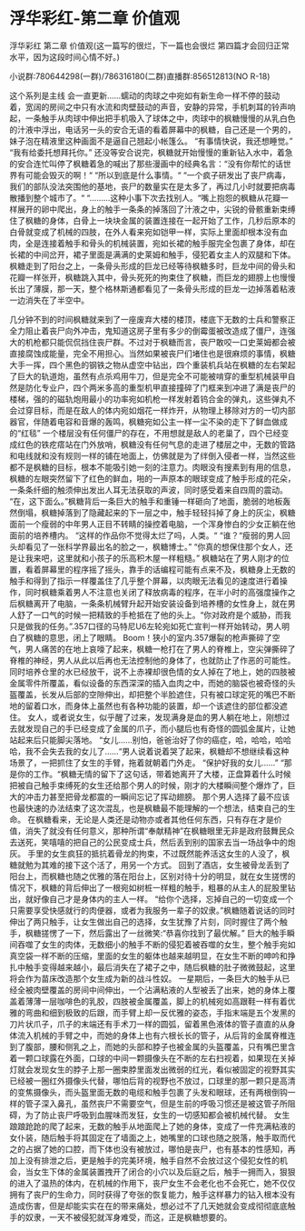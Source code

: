 # 浮华彩红-第二章 价值观

浮华彩红 第二章 价值观(这一篇写的很烂，下一篇也会很烂 第四篇才会回归正常水平，因为这段时间心情不好。)

小说群:780644298(一群)/786316180(二群)直播群:856512813(NO R-18)

这个系列是主线 会一直更新……蠕动的肉球之中宛如有新生命一样不停的鼓动着，宽阔的房间之中只有水流和肉壁鼓动的声音，安静的异常，手机刺耳的铃声响起，一条触手从肉球中伸出把手机吸入了球体之中，肉球中的枫糖慢慢的从乳白色的汁液中浮出，电话另一头的安合无语的看着屏幕中的枫糖，自己还是一个男的，妹子泡在精液里这种画面不是逼自己翘起小帐篷么。
“有事情快说，我还想睡觉。”
“我有给委托想拜托你。”
还没等安合说完，枫糖就开始慢慢的重新钻入水中，着急的安合连忙叫停了枫糖着急的喊出了那些漫画中的经典名言：“没有你帮忙的话世界有可能会毁灭的啊！“
“所以到底是什么事情。“
“一个疯子研发出了丧尸病毒，我们的部队没法突围他的基地，丧尸的数量实在是太多了，再过几小时就要把病毒散播到整个城市了。“
“………这种小事下次去找别人。“嘴上抱怨的枫糖从花瓣一样展开的卵中爬出，身上的触手一条条的掉落回了汁液之中，尖锐的骨骸重新束缚住了枫糖的身体，白骨上一块块金属的装置连接在一起开始了工作，几秒后原本的白骨就变成了机械的四肢，在外人看来宛如铠甲一样，实际上里面却根本没有血肉，全是连接着触手和骨头的机械装置，宛如长裙的触手服完全包裹了身体，却在长裙的中间岔开，裙子里面是满满的史莱姆和触手，侵犯着女主人的双腿和下体。枫糖走到了阳台之上，一条骨头形成的巨龙已经等待枫糖多时，巨龙中间的骨头和花瓣一样张开，枫糖跳入其中，骨头死死的拘束住了枫糖，而巨龙的翅膀上也慢慢长出了薄膜，那一天，整个格林斯通都看见了一条骨头形成的巨龙一边掉落着粘液一边消失在了半空中。

几分钟不到的时间枫糖就来到了一座废弃大楼的楼顶，楼底下无数的士兵和警察正全力阻止着丧尸向外冲击，鬼知道这房子里有多少的倒霉蛋被改造成了僵尸，连强大的机枪都只能侃侃挡住丧尸群。不过对于枫糖而言，丧尸敢咬一口史莱姆都会被直接腐蚀成能量，完全不用担心。当然如果被丧尸们堵住也是很麻烦的事情，枫糖大手一挥，四个黑色的钢铁之物从虚空中钻出，四个重装机兵站在枫糖的左右架起了巨大的轨道炮，虽然有点杀鸡用牛刀，但是完全不可能被啃穿的重型机械装甲自然是防化专业户，四个两米多高的重型机甲直接撞碎了门框来到冲进了满是丧尸的楼梯，强的的磁轨炮用最小的功率宛如机枪一样发射着钨合金的弹丸，这些弹丸不会过穿目标，而是在敌人的体内宛如烟花一样炸开，从物理上移除对方的一切内部器官，伴随着电容和音爆的轰鸣，枫糖宛如公主一样一尘不染的走下了鲜血做成的“红毯”
一个楼层没有任何僵尸的存在，不用想就是敌人的老巢了，四个已经变成红色的铁疙瘩站在门外放哨，枫糖没有任何气息的走进了楼层之中，无数的管路和电线就和没有规则一样的铺在地面上，仿佛就是为了绊倒入侵者一样，当然这些都不是枫糖的目标，根本不能吸引她一刻的注意力。肉眼没有搜素到有用的信息，枫糖的左眼突然留下了红色的鲜血，啪的一声原本的眼球变成了触手形成的花朵，一条条纤细的触须伸出发出人耳无法获取的声波，同时感受着来自四周的震动。
“在，这下面么。”枫糖背后一条巨大的触手和重锤一样砸向了地面，脆弱的地板轰然倒塌，枫糖掉落到了隐藏起来的下一层之中，触手轻轻抖掉了身上的灰尘，枫糖面前一个瘦弱的中年男人正目不转睛的操控着电脑，一个浑身惨白的少女正躺在他面前的培养槽内。
“这样的作品你不觉得太烂了吗，人类。“
“谁？“瘦弱的男人回头却看见了一张科学界最出名的脸之一，枫糖博士。”
“你真的想保住那个女人，还是让我来吧，这里就和小孩子的乐高积木屋一样粗糙。”
枫糖站在了男人刚才的位置，看着屏幕里的程序摇了摇头，靠手的话编程可能有点来不及，枫糖身上无数的触手和得到了指示一样覆盖住了几乎整个屏幕，以肉眼无法看见的速度进行着操作，同时枫糖乘着男人不注意也关闭了释放病毒的程序，在半小时的高强度操作之后枫糖离开了电脑，一条条机械臂升起开始安装设备到培养槽的女性身上，就在男人舒了一口气的时候一把精致的手枪抵在了他的头上。“你对政府是个威胁，而我只是做我的任务。”.357口径的马特尼U6左轮宛如死亡宣判一样开始转动，男人明白了枫糖的意思，闭上了眼睛。
Boom！狭小的室内.357爆裂的枪声撕碎了空气，男人痛苦的在地上哀嚎了起来，枫糖一枪打在了男人的脊椎上，空尖弹撕碎了脊椎的神经，男人从此以后再也无法控制他的身体了，也就防止了作恶的可能性。
同时培养仓里的水已经放干，说不上赤裸却很色情的女人掉在了地上，她的四肢被金属零件所覆盖，看似设备的东西深深的插入血肉之中，而她的脑袋也被奇怪的头盔覆盖，长发从后部的空隙伸出，却把整个半脸遮住，只有被口球定死的嘴巴不断地的留着口水，而身体上虽然也有各种功能的装置，却一个该遮住的部位都没遮住。
女人，或者说女生，似乎醒了过来，发现满身是血的男人躺在地上，刚想过去就发现自己的手已经变成了金属的爪子，而小腿后也有奇怪的圆弧金属片，让她站起来后只能脚尖落地。
“女儿……别怕，爸爸治好了你的癌症，哈，哈哈，哈哈哈，我不会失去我的女儿了……“男人说着说着哭了起来，枫糖却不想继续看这种场景了，一把抓住了女生的手臂，拖着就朝着门外走。
“保护好我的女儿……”
“那是你的工作。“枫糖无情的留下了这句话，带着她离开了大楼，正盘算着什么时候把被自己触手束缚死的女生还给那个男人的时候，刚才的大楼瞬间整个爆炸了，巨大的冲击力甚至把骨龙都震的一瞬间忘记了挥动翅膀。
那个男人选择了最不应该也最快速的办法结束了这次混乱，也是枫糖最不能理解的一个想法，结束自己的生命。
在枫糖看来，无论是人类还是动物亦或者其他任何东西，只有存在才是价值，消失了就没有任何意义，那种所谓“奉献精神”在枫糖眼里无非是政府鼓舞民众去送死，笑嘻嘻的把自己的公民变成士兵，然后丢到别的国家去当一场战争中的炮灰。
手里的女生疯狂的抵抗着骨龙的拘束，不过既然能养活这女生的人没了，枫糖就勉为其难的接下这个活了，用另一个方式。
回到了酒店，女生被骨龙丢到了阳台上，而枫糖也随之优雅的落在阳台上，区别对待十分的明显，就在女生搓愣的情况下，枫糖的背后伸出了一根宛如树桩一样粗的触手，粗暴的从主人的屁股里钻出，就好像自己才是身体内的主人一样。
“给你个选择，忘掉自己的一切变成一个只需要享受快感就行的肉便器，或者为我服务一辈子的奴隶。”枫糖随着说话的同时伸出了两只触手，让女生做出自己的选择，女生犹豫了片刻，同时握住了两个触手，枫糖搓愣了一下，然后露出了一丝微笑:“恭喜你找到了最优解。”
巨大的触手瞬间吞噬了女生的肉体，无数细小的触手不断的侵犯着被吞噬的女生，整个触手宛如真空袋一样不断的压缩，里面的女生的躯体也越来越明显，在女生不断的呻吟和挣扎中触手变得越来越小，最后消失在了裙子之中，随后枫糖的肚子微微鼓起，这里将会作为苗床改造那个女生成为新的战斗性奴。
一星期后，一条巨大的触手从已经全被肉壁覆盖的房间中间伸出，一个沾满粘液的人型被丢了出来，她的身体上覆盖着薄薄一层咖啡色的乳胶，四肢被金属覆盖，脚上的机械宛如高跟鞋一样有着优雅的弯曲和细到极致的后跟，而手臂上却一反优雅的姿态，手指末端是五个发黑的刀片状爪子，爪子的末端还有手术刀一样的圆弧，留着黑色液体的管子直直的从身体流入机械的手臂之中，而她的身体上也有六根长长的管子，从后背的金属脊椎连到了腹部，腰和侧乳之上，而她的头部和脖子也被金属的头盔覆盖，只有嘴巴里含着一颗口球露在外面，口球的中间一颗摄像头在不断的左右扫视着，如果现在关掉灯就会发现女生的脖子上那一圈束脖里面发出微弱的红光，看似被固定的视野其实已经被一圈红外摄像头代替，哪怕后背的视野也不放过，口球里的那一颗只是高清的变焦摄像头，而头盔里面无数的电缆和触手包裹了头发和眼球，还有两根倒钩一样的管子深入鼻孔，虽然丧尸不需要空气，但是生前的呼吸习惯还是被这管子所阻碍，为了防止丧尸呼吸到血腥味而发狂，女生的一切感知都会被机械代替。
女生踉踉跄跄的爬了起来，无数的触手从地面爬上了她的身体，变成了一件充满粘液的女仆装，随后触手将其固定在了墙面之上，她嘴里的口球也随之脱落，触手取而代之的占据了她的口腔，而下体也没有被放过，哪怕是丧尸，也有基本的性感知，再加上没有排泄之后，更是触手的完美环境，触手自然不会放过这个侵犯女性的机会，当女生下体的金属装置拽开了闭合的小穴以及后庭之后，触手一拥而入，狠狠的进入了温热的体内，在机械的作用下，丧尸女生不会老化也不会死亡，她不仅仅拥有了丧尸的生命力，同时获得了夸张的恢复能力，触手这样暴力的钻入根本没有造成伤害，但是却能实实在在的带来痛处，想必过不了几天她就会变成彻彻底底触手的奴隶，一天不被侵犯就浑身难受，而这，正是枫糖想要的。